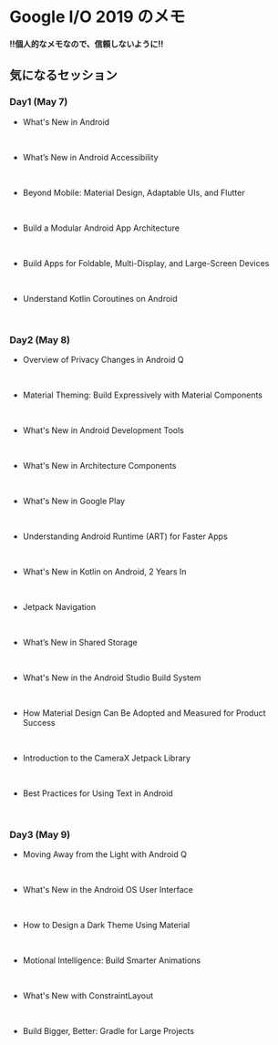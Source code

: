 # Google I/O 2019 のメモ

**!!個人的なメモなので、信頼しないように!!**  

## 気になるセッション  
### Day1 (May 7)  
- What's New in Android  

<br />

- What’s New in Android Accessibility  

<br />

- Beyond Mobile: Material Design, Adaptable UIs, and Flutter

<br />

- Build a Modular Android App Architecture

<br />

- Build Apps for Foldable, Multi-Display, and Large-Screen Devices

<br />

- Understand Kotlin Coroutines on Android  

<br />

### Day2 (May 8)  
- Overview of Privacy Changes in Android Q  

<br />

- Material Theming: Build Expressively with Material Components  

<br />

- What's New in Android Development Tools  

<br />

- What's New in Architecture Components  

<br />

- What's New in Google Play  

<br />

- Understanding Android Runtime (ART) for Faster Apps  

<br />

- What's New in Kotlin on Android, 2 Years In  

<br />  

- Jetpack Navigation  

<br />

- What’s New in Shared Storage

<br />

- What's New in the Android Studio Build System  

<br />

- How Material Design Can Be Adopted and Measured for Product Success  

<br />

- Introduction to the CameraX Jetpack Library

<br />

- Best Practices for Using Text in Android  

<br />

### Day3 (May 9)  
- Moving Away from the Light with Android Q  

<br />  

- What's New in the Android OS User Interface  

<br />

- How to Design a Dark Theme Using Material  

<br />

- Motional Intelligence: Build Smarter Animations  

<br />

- What's New with ConstraintLayout  

<br />

- Build Bigger, Better: Gradle for Large Projects  

<br />

